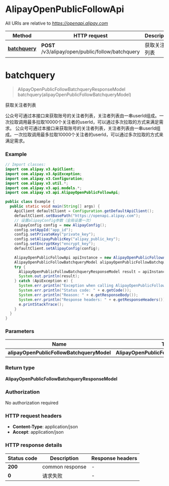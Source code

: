 # AlipayOpenPublicFollowApi

All URIs are relative to *https://openapi.alipay.com*

| Method | HTTP request | Description |
|------------- | ------------- | -------------|
| [**batchquery**](AlipayOpenPublicFollowApi.md#batchquery) | **POST** /v3/alipay/open/public/follow/batchquery | 获取关注者列表 |


<a name="batchquery"></a>
# **batchquery**
> AlipayOpenPublicFollowBatchqueryResponseModel batchquery(alipayOpenPublicFollowBatchqueryModel)

获取关注者列表

公众号可通过本接口来获取账号的关注者列表，关注者列表由一串userId组成。一次拉取调用最多拉取10000个关注者的userId，可以通过多次拉取的方式来满足需求。 公众号可通过本接口来获取账号的关注者列表，关注者列表由一串userId组成。一次拉取调用最多拉取10000个关注者的userId，可以通过多次拉取的方式来满足需求。

### Example
```java
// Import classes:
import com.alipay.v3.ApiClient;
import com.alipay.v3.ApiException;
import com.alipay.v3.Configuration;
import com.alipay.v3.util.*;
import com.alipay.v3.api.models.*;
import com.alipay.v3.api.AlipayOpenPublicFollowApi;

public class Example {
  public static void main(String[] args) {
    ApiClient defaultClient = Configuration.getDefaultApiClient();
    defaultClient.setBasePath("https://openapi.alipay.com");
    // 设置alipayConfig参数（全局设置一次）
    AlipayConfig config = new AlipayConfig();
    config.setAppId("app_id");
    config.setPrivateKey("private_key");
    config.setAlipayPublicKey("alipay_public_key");
    config.setEncryptKey("encrypt_key");
    defaultClient.setAlipayConfig(config);

    AlipayOpenPublicFollowApi apiInstance = new AlipayOpenPublicFollowApi(defaultClient);
    AlipayOpenPublicFollowBatchqueryModel alipayOpenPublicFollowBatchqueryModel = new AlipayOpenPublicFollowBatchqueryModel(); // AlipayOpenPublicFollowBatchqueryModel | 
    try {
      AlipayOpenPublicFollowBatchqueryResponseModel result = apiInstance.batchquery(alipayOpenPublicFollowBatchqueryModel);
      System.out.println(result);
    } catch (ApiException e) {
      System.err.println("Exception when calling AlipayOpenPublicFollowApi#batchquery");
      System.err.println("Status code: " + e.getCode());
      System.err.println("Reason: " + e.getResponseBody());
      System.err.println("Response headers: " + e.getResponseHeaders());
      e.printStackTrace();
    }
  }
}
```

### Parameters

| Name | Type | Description  | Notes |
|------------- | ------------- | ------------- | -------------|
| **alipayOpenPublicFollowBatchqueryModel** | **AlipayOpenPublicFollowBatchqueryModel**|  | [optional] |

### Return type

**AlipayOpenPublicFollowBatchqueryResponseModel**

### Authorization

No authorization required

### HTTP request headers

 - **Content-Type**: application/json
 - **Accept**: application/json

### HTTP response details
| Status code | Description | Response headers |
|-------------|-------------|------------------|
| **200** | common response |  -  |
| **0** | 请求失败 |  -  |

